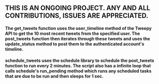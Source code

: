 ## THIS IS AN ONGOING PROJECT. ANY AND ALL CONTRIBUTIONS, ISSUES ARE APPRECIATED.

#### The get_tweets function uses the user_timeline method of the Tweepy API to get the 10   most recent tweets from the specified user. The post_tweets function then iterates through these tweets and uses the update_status method to post them to the authenticated account's timeline.

#### schedule_tweets uses the schedule library to schedule the post_tweets function to run every 2 minutes. The script also has a infinite loop that calls schedule's run_pending method which runs any scheduled tasks that are due to be run and then sleeps for 1 sec.

